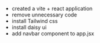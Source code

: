 - created a vite + react application
- remove unnecessary code
- install Tailwind css
- install daisy ui
- add navbar component to app.jsx

